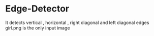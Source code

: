 # Edge-Detector
It detects vertical , horizontal , right diagonal and left diagonal edges
girl.png is the only input image
